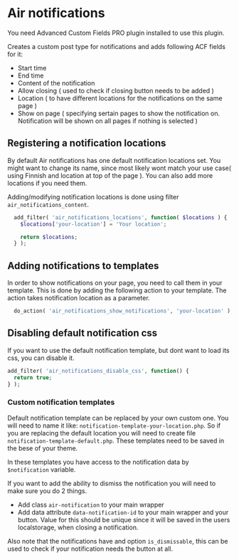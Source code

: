 # Air notifications

You need Advanced Custom Fields PRO plugin installed to use this plugin.

Creates a custom post type for notifications and adds following ACF fields for it:
* Start time
* End time
* Content of the notification
* Allow closing ( used to check if closing button needs to be added )
* Location ( to have different locations for the notifications on the same page )
* Show on page ( specifying sertain pages to show the notification on. Notification will be shown on all pages if nothing is selected )

## Registering a notification locations

By default Air notifications has one default notification locations set. You might want to change its name, since most likely wont match your use case( using Finnish and location at top of the page ). You can also add more locations if you need them. 

Adding/modifying notification locations is done using filter `air_notifications_content`.
```php
  add_filter( 'air_notifications_locations', function( $locations ) {
    $locations['your-location'] = 'Your location';

    return $locations;
  } );
```

## Adding notifications to templates

In order to show notifications on your page, you need to call them in your template. This is done by adding the following action to your template. The action takes notification location as a parameter.

```php
  do_action( 'air_notifications_show_notifications', 'your-location' );
```

## Disabling default notification css

If you want to use the default notification template, but dont want to load its css, you can disable it.

```php
add_filter( 'air_notifications_disable_css', function() {
  return true;
} );
```

### Custom notification templates

Default notification template can be replaced by your own custom one. You will need to name it like: `notification-template-your-location.php`. So if you are replacing the default location you will need to create file `notification-template-default.php`. These templates need to be saved in the bese of your theme.

In these templates you have access to the notification data by `$notification` variable.

If you want to add the ability to dismiss the notification you will need to make sure you do 2 things.
* Add class `air-notification` to your main wrapper
* Add data attribute `data-notification-id` to your main wrapper and your button. Value for this should be unique since it will be saved in the users localstorage, when closing a notification.

Also note that the notifications have and option `is_dismissable`, this can be used to check if your notification needs the button at all.